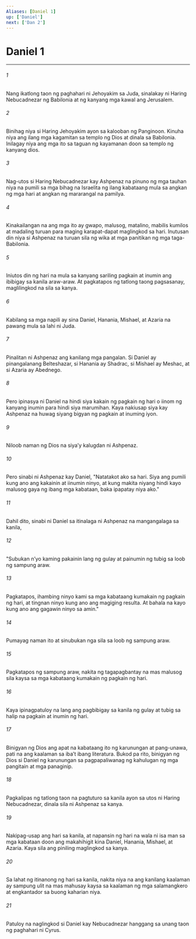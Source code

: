 ```yaml
---
Aliases: [Daniel 1]
up: ['Daniel']
next: ['Dan 2']
---
```

# Daniel 1

***

###### 1
Nang ikatlong taon ng paghahari ni Jehoyakim sa Juda, sinalakay ni Haring Nebucadnezar ng Babilonia at ng kanyang mga kawal ang Jerusalem. 

###### 2
Binihag niya si Haring Jehoyakim ayon sa kalooban ng Panginoon. Kinuha niya ang ilang mga kagamitan sa templo ng Dios at dinala sa Babilonia. Inilagay niya ang mga ito sa taguan ng kayamanan doon sa templo ng kanyang dios. 

###### 3
Nag-utos si Haring Nebucadnezar kay Ashpenaz na pinuno ng mga tauhan niya na pumili sa mga bihag na Israelita ng ilang kabataang mula sa angkan ng mga hari at angkan ng mararangal na pamilya. 

###### 4
Kinakailangan na ang mga ito ay gwapo, malusog, matalino, mabilis kumilos at madaling turuan para maging karapat-dapat maglingkod sa hari. Inutusan din niya si Ashpenaz na turuan sila ng wika at mga panitikan ng mga taga-Babilonia. 

###### 5
Iniutos din ng hari na mula sa kanyang sariling pagkain at inumin ang ibibigay sa kanila araw-araw. At pagkatapos ng tatlong taong pagsasanay, maglilingkod na sila sa kanya. 

###### 6
Kabilang sa mga napili ay sina Daniel, Hanania, Mishael, at Azaria na pawang mula sa lahi ni Juda. 

###### 7
Pinalitan ni Ashpenaz ang kanilang mga pangalan. Si Daniel ay pinangalanang Belteshazar, si Hanania ay Shadrac, si Mishael ay Meshac, at si Azaria ay Abednego. 

###### 8
Pero ipinasya ni Daniel na hindi siya kakain ng pagkain ng hari o iinom ng kanyang inumin para hindi siya marumihan. Kaya nakiusap siya kay Ashpenaz na huwag siyang bigyan ng pagkain at inuming iyon. 

###### 9
Niloob naman ng Dios na siyaʼy kalugdan ni Ashpenaz. 

###### 10
Pero sinabi ni Ashpenaz kay Daniel, "Natatakot ako sa hari. Siya ang pumili kung ano ang kakainin at iinumin ninyo, at kung makita niyang hindi kayo malusog gaya ng ibang mga kabataan, baka ipapatay niya ako." 

###### 11
Dahil dito, sinabi ni Daniel sa itinalaga ni Ashpenaz na mangangalaga sa kanila, 

###### 12
"Subukan nʼyo kaming pakainin lang ng gulay at painumin ng tubig sa loob ng sampung araw. 

###### 13
Pagkatapos, ihambing ninyo kami sa mga kabataang kumakain ng pagkain ng hari, at tingnan ninyo kung ano ang magiging resulta. At bahala na kayo kung ano ang gagawin ninyo sa amin." 

###### 14
Pumayag naman ito at sinubukan nga sila sa loob ng sampung araw. 

###### 15
Pagkatapos ng sampung araw, nakita ng tagapagbantay na mas malusog sila kaysa sa mga kabataang kumakain ng pagkain ng hari. 

###### 16
Kaya ipinagpatuloy na lang ang pagbibigay sa kanila ng gulay at tubig sa halip na pagkain at inumin ng hari. 

###### 17
Binigyan ng Dios ang apat na kabataang ito ng karunungan at pang-unawa, pati na ang kaalaman sa ibaʼt ibang literatura. Bukod pa rito, binigyan ng Dios si Daniel ng karunungan sa pagpapaliwanag ng kahulugan ng mga pangitain at mga panaginip. 

###### 18
Pagkalipas ng tatlong taon na pagtuturo sa kanila ayon sa utos ni Haring Nebucadnezar, dinala sila ni Ashpenaz sa kanya. 

###### 19
Nakipag-usap ang hari sa kanila, at napansin ng hari na wala ni isa man sa mga kabataan doon ang makahihigit kina Daniel, Hanania, Mishael, at Azaria. Kaya sila ang piniling maglingkod sa kanya. 

###### 20
Sa lahat ng itinanong ng hari sa kanila, nakita niya na ang kanilang kaalaman ay sampung ulit na mas mahusay kaysa sa kaalaman ng mga salamangkero at engkantador sa buong kaharian niya. 

###### 21
Patuloy na naglingkod si Daniel kay Nebucadnezar hanggang sa unang taon ng paghahari ni Cyrus.
